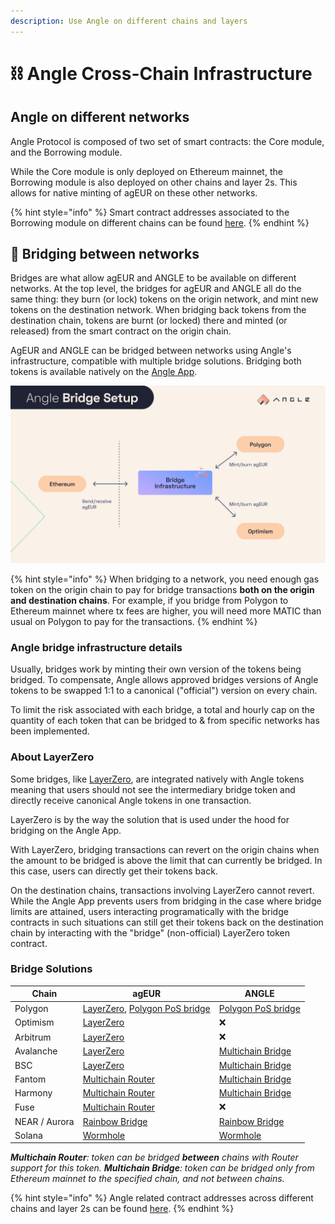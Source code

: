 ```yaml
---
description: Use Angle on different chains and layers
---
```


# ⛓ Angle Cross-Chain Infrastructure

## Angle on different networks

Angle Protocol is composed of two set of smart contracts: the Core module, and the Borrowing module.

While the Core module is only deployed on Ethereum mainnet, the Borrowing module is also deployed on other chains and layer 2s. This allows for native minting of agEUR on these other networks.

{% hint style="info" %}
Smart contract addresses associated to the Borrowing module on different chains can be found [here](https://developers.angle.money/overview/smart-contracts).
{% endhint %}

## 🌉 Bridging between networks

Bridges are what allow agEUR and ANGLE to be available on different networks. At the top level, the bridges for agEUR and ANGLE all do the same thing: they burn (or lock) tokens on the origin network, and mint new tokens on the destination network. When bridging back tokens from the destination chain, tokens are burnt (or locked) there and minted (or released) from the smart contract on the origin chain.

AgEUR and ANGLE can be bridged between networks using Angle's infrastructure, compatible with multiple bridge solutions. Bridging both tokens is available natively on the [Angle App](https://app.angle.money/#/bridges).

![lz bridge infra user](../../.gitbook/assets/bridge-infra-user.jpg)

{% hint style="info" %}
When bridging to a network, you need enough gas token on the origin chain to pay for bridge transactions **both on the origin and destination chains**. For example, if you bridge from Polygon to Ethereum mainnet where tx fees are higher, you will need more MATIC than usual on Polygon to pay for the transactions.
{% endhint %}

### Angle bridge infrastructure details

Usually, bridges work by minting their own version of the tokens being bridged. To compensate, Angle allows approved bridges versions of Angle tokens to be swapped 1:1 to a canonical ("official") version on every chain.

To limit the risk associated with each bridge, a total and hourly cap on the quantity of each token that can be bridged to & from specific networks has been implemented.

### About LayerZero

Some bridges, like [LayerZero](https://layerzero.network/), are integrated natively with Angle tokens meaning that users should not see the intermediary bridge token and directly receive canonical Angle tokens in one transaction.

LayerZero is by the way the solution that is used under the hood for bridging on the Angle App.

With LayerZero, bridging transactions can revert on the origin chains when the amount to be bridged is above the limit that can currently be bridged. In this case, users can directly get their tokens back.

On the destination chains, transactions involving LayerZero cannot revert. While the Angle App prevents users from bridging in the case where bridge limits are attained, users interacting programatically with the bridge contracts in such situations can still get their tokens back on the destination chain by interacting with the "bridge" (non-official) LayerZero token contract.

### Bridge Solutions

| Chain         | agEUR                                                                                                       | ANGLE                                                          |
| ------------- | ----------------------------------------------------------------------------------------------------------- | -------------------------------------------------------------- |
| Polygon       | [LayerZero](https://app.angle.com/#/bridge), [Polygon PoS bridge](https://wallet.polygon.technology/bridge) | [Polygon PoS bridge](https://wallet.polygon.technology/bridge) |
| Optimism      | [LayerZero](https://app.angle.com/#/bridge)                                                                 | ❌                                                             |
| Arbitrum      | [LayerZero](https://app.angle.com/#/bridge)                                                                 | ❌                                                             |
| Avalanche     | [LayerZero](https://app.angle.com/#/bridge)                                                                 | [Multichain Bridge](https://app.multichain.org/#/router)       |
| BSC           | [LayerZero](https://app.angle.com/#/bridge)                                                                 | [Multichain Bridge](https://app.multichain.org/#/router)       |
| Fantom        | [Multichain Router](https://app.multichain.org/#/router)                                                    | [Multichain Bridge](https://app.multichain.org/#/router)       |
| Harmony       | [Multichain Router](https://app.multichain.org/#/router)                                                    | [Multichain Bridge](https://app.multichain.org/#/router)       |
| Fuse          | [Multichain Router](https://app.multichain.org/#/router)                                                    | ❌                                                             |
| NEAR / Aurora | [Rainbow Bridge](https://rainbowbridge.app/transfer)                                                        | [Rainbow Bridge](https://rainbowbridge.app/transfer)           |
| Solana        | [Wormhole](https://wormholebridge.com/#/transfer)                                                           | [Wormhole](https://wormholebridge.com/#/transfer)              |

_**Multichain Router**: token can be bridged **between** chains with Router support for this token. **Multichain Bridge**: token can be bridged only from Ethereum mainnet to the specified chain, and not between chains._

{% hint style="info" %}
Angle related contract addresses across different chains and layer 2s can be found [here](https://developers.angle.money/protocol-overview/smart-contracts/sidechains-layer2s-contracts).
{% endhint %}
